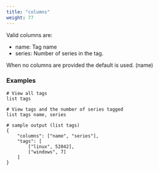 ```yaml
---
title: "columns"
weight: 77
---
```


Valid columns are:

- name: Tag name
- series: Number of series in the tag.

When no columns are provided the default is used. (name)

### Examples

	# View all tags
	list tags

	# View tags and the number of series tagged
	list tags name, series

	# sample output (list tags)
	{
		"columns": ["name", "series"],
		"tags": [
			["linux", 52042],
			["windows", 7]
        ]
    }
